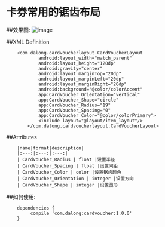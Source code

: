 # 卡券常用的锯齿布局

##效果图:
![image](https://github.com/dalong982242260/CardVoucher/blob/master/img/6.png)

##XML Definition

        <com.dalong.cardvoucherlayout.CardVoucherLayout
                android:layout_width="match_parent"
                android:layout_height="120dp"
                android:gravity="center"
                android:layout_marginTop="20dp"
                android:layout_marginLeft="20dp"
                android:layout_marginRight="20dp"
                android:background="@color/colorAccent"
                app:CardVoucher_Orientation="vertical"
                app:CardVoucher_Shape="circle"
                app:CardVoucher_Radius="19"
                app:CardVoucher_Spacing="0"
                app:CardVoucher_Color="@color/colorPrimary">
                <include layout="@layout/item_layout"/>
            </com.dalong.cardvoucherlayout.CardVoucherLayout>

##Attributes
        
        |name|format|description|
        |:---:|:---:|:---:|
        | CardVoucher_Radius | float |设置半径
        | CardVoucher_Spacing | float |设置间距
        | CardVoucher_Color | color |设置锯齿颜色
        | CardVoucher_Orientation | integer |设置方向
        | CardVoucher_Shape | integer |设置图形


##如何使用:

        dependencies {
             compile 'com.dalong:cardvoucher:1.0.0'
        }      